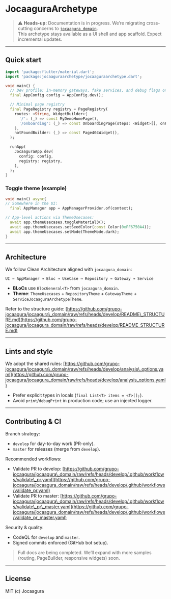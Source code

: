 
# JocaaguraArchetype

> ⚠️ **Heads-up:** Documentation is in progress. We’re migrating cross-cutting concerns to [`jocaagura_domain`](https://pub.dev/packages/jocaagura_domain).  
> This archetype stays available as a UI shell and app scaffold. Expect incremental updates.

---

## Quick start

```dart
import 'package:flutter/material.dart';
import 'package:jocaaguraarchetype/jocaaguraarchetype.dart';

void main() {
  // Dev profile: in-memory gateways, fake services, and debug flags on.
  final AppConfig config = AppConfig.dev();

  // Minimal page registry
  final PageRegistry registry = PageRegistry(
    routes: <String, WidgetBuilder>{
      '/': (_) => const MyDemoHomePage(),
      '/onboarding': (_) => const OnboardingPage(steps: <Widget>[], onFinish: null),
    },
    notFoundBuilder: (_) => const Page404Widget(),
  );

  runApp(
    JocaaguraApp.dev(
      config: config,
      registry: registry,
    ),
  );
}
````

### Toggle theme (example)

```dart
void main() async{
// Somewhere in the UI:
  final AppManager app = AppManagerProvider.of(context);

// App-level actions via ThemeUsecases:
  await app.themeUsecases.toggleMaterial3();
  await app.themeUsecases.setSeedColor(const Color(0xFF6750A4));
  await app.themeUsecases.setMode(ThemeMode.dark);
}
```

---

## Architecture

We follow Clean Architecture aligned with `jocaagura_domain`:

```
UI → AppManager → Bloc → UseCase → Repository → Gateway → Service
```

* **BLoCs** use `BlocGeneral<T>` from `jocaagura_domain`.
* **Theme**: `ThemeUsecases` + `RepositoryTheme` + `GatewayTheme` + `ServiceJocaaguraArchetypeTheme`.

Refer to the structure guide:
[https://github.com/grupo-jocaagura/jocaagura\_domain/raw/refs/heads/develop/README\_STRUCTURE.md](https://github.com/grupo-jocaagura/jocaagura_domain/raw/refs/heads/develop/README_STRUCTURE.md)

---

## Lints and style

We adopt the shared rules:
[https://github.com/grupo-jocaagura/jocaagura\_domain/raw/refs/heads/develop/analysis\_options.yaml](https://github.com/grupo-jocaagura/jocaagura_domain/raw/refs/heads/develop/analysis_options.yaml)

* Prefer explicit types in locals (`final List<T> items = <T>[];`).
* Avoid `print`/`debugPrint` in production code; use an injected logger.

---

## Contributing & CI

Branch strategy:

* `develop` for day-to-day work (PR-only).
* `master` for releases (merge from `develop`).

Recommended workflows:

* Validate PR to develop:
  [https://github.com/grupo-jocaagura/jocaagura\_domain/raw/refs/heads/develop/.github/workflows/validate\_pr.yaml](https://github.com/grupo-jocaagura/jocaagura_domain/raw/refs/heads/develop/.github/workflows/validate_pr.yaml)
* Validate PR to master:
  [https://github.com/grupo-jocaagura/jocaagura\_domain/raw/refs/heads/develop/.github/workflows/validate\_pr\_master.yaml](https://github.com/grupo-jocaagura/jocaagura_domain/raw/refs/heads/develop/.github/workflows/validate_pr_master.yaml)

Security & quality:

* CodeQL for `develop` and `master`.
* Signed commits enforced (GitHub bot setup).

> Full docs are being completed. We’ll expand with more samples (routing, PageBuilder, responsive widgets) soon.

---

## License

MIT (c) Jocaagura
